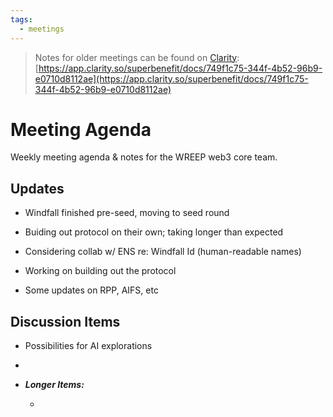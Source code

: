 ```yaml
---
tags:
  - meetings
---
```


> Notes for older meetings can be found on [Clarity](https://app.clarity.so/superbenefit/docs/749f1c75-344f-4b52-96b9-e0710d8112ae):
> [https://app.clarity.so/superbenefit/docs/749f1c75-344f-4b52-96b9-e0710d8112ae](https://app.clarity.so/superbenefit/docs/749f1c75-344f-4b52-96b9-e0710d8112ae)

# Meeting Agenda

Weekly meeting agenda & notes for the WREEP web3 core team.

## Updates

- Windfall finished pre-seed, moving to seed round

- Buiding out protocol on their own; taking longer than expected

- Considering collab w/ ENS re: Windfall Id (human-readable names)

- Working on building out the protocol 

- Some updates on RPP, AIFS, etc

## Discussion Items

- Possibilities for AI explorations

- 

- **_Longer Items:_**

  -  